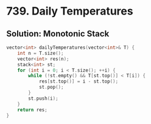 # 739. Daily Temperatures

## Solution: Monotonic Stack

```cpp
vector<int> dailyTemperatures(vector<int>& T) {
    int n = T.size();
    vector<int> res(n);
    stack<int> st;
    for (int i = 0; i < T.size(); ++i) {
        while (!st.empty() && T[st.top()] < T[i]) {
            res[st.top()] = i - st.top();
            st.pop();
        }
        st.push(i);
    }
    return res;
}
```
